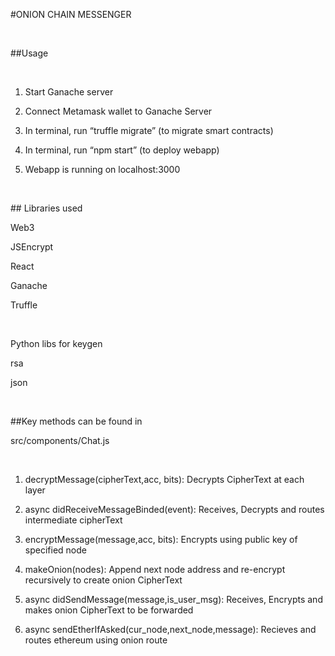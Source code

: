 \#ONION CHAIN MESSENGER

 

\#\#Usage

 

1) Start Ganache server

2) Connect Metamask wallet to Ganache Server

3) In terminal, run “truffle migrate” (to migrate smart contracts)

4) In terminal, run “npm start” (to deploy webapp)

5) Webapp is running on localhost:3000

 

\#\# Libraries used

Web3

JSEncrypt

React

Ganache

Truffle

 

Python libs for keygen

rsa

json

 

\#\#Key methods can be found in

src/components/Chat.js

 

1) decryptMessage(cipherText,acc, bits): Decrypts CipherText at each layer

2) async didReceiveMessageBinded(event): Receives, Decrypts and routes
intermediate cipherText

3) encryptMessage(message,acc, bits): Encrypts using public key of specified
node

4) makeOnion(nodes): Append next node address and re-encrypt recursively to
create onion CipherText

5) async didSendMessage(message,is_user_msg): Receives, Encrypts and makes onion
CipherText to be forwarded

6) async sendEtherIfAsked(cur_node,next_node,message): Recieves and routes
ethereum using onion route
